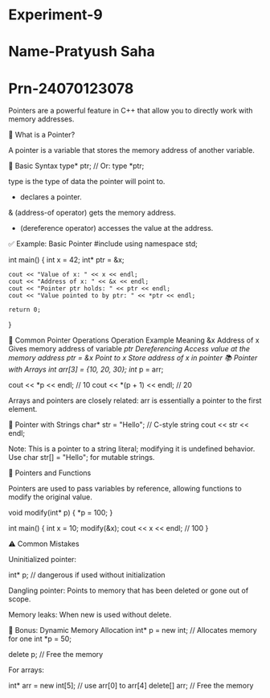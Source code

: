 # Experiment-9
# Name-Pratyush Saha
# Prn-24070123078
Pointers are a powerful feature in C++ that allow you to directly work with memory addresses.

📌 What is a Pointer?

A pointer is a variable that stores the memory address of another variable.

🧠 Basic Syntax
type* ptr; // Or: type *ptr;


type is the type of data the pointer will point to.

* declares a pointer.

& (address-of operator) gets the memory address.

* (dereference operator) accesses the value at the address.

✅ Example: Basic Pointer
#include <iostream>
using namespace std;

int main() {
    int x = 42;
    int* ptr = &x;

    cout << "Value of x: " << x << endl;
    cout << "Address of x: " << &x << endl;
    cout << "Pointer ptr holds: " << ptr << endl;
    cout << "Value pointed to by ptr: " << *ptr << endl;

    return 0;
}

🧪 Common Pointer Operations
Operation	Example	Meaning
&x	Address of x	Gives memory address of variable
*ptr	Dereferencing	Access value at the memory address
ptr = &x	Point to x	Store address of x in pointer
📚 Pointer with Arrays
int arr[3] = {10, 20, 30};
int* p = arr;

cout << *p << endl;     // 10
cout << *(p + 1) << endl; // 20


Arrays and pointers are closely related: arr is essentially a pointer to the first element.

🧵 Pointer with Strings
char* str = "Hello"; // C-style string
cout << str << endl;


Note: This is a pointer to a string literal; modifying it is undefined behavior. Use char str[] = "Hello"; for mutable strings.

🔁 Pointers and Functions

Pointers are used to pass variables by reference, allowing functions to modify the original value.

void modify(int* p) {
    *p = 100;
}

int main() {
    int x = 10;
    modify(&x);
    cout << x << endl; // 100
}

⚠️ Common Mistakes

Uninitialized pointer:

int* p; // dangerous if used without initialization


Dangling pointer: Points to memory that has been deleted or gone out of scope.

Memory leaks: When new is used without delete.

📌 Bonus: Dynamic Memory Allocation
int* p = new int;     // Allocates memory for one int
*p = 50;

delete p;             // Free the memory


For arrays:

int* arr = new int[5];
// use arr[0] to arr[4]
delete[] arr;         // Free the memory

